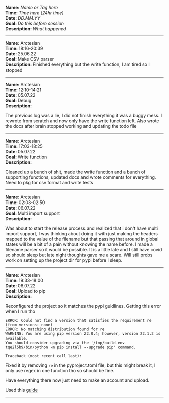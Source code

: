 <strong>Name: </strong><em>Name or Tag here</em>
<br>
<strong>Time: </strong> <em>Time here (24hr time)</em>
<br>
<strong>Date: </strong> <em>DD.MM.YY</em>
<br>
<strong>Goal: </strong> <em>Do this before session </em>
<br>
<strong>Description: </strong> <em>What happened</em>

<hr>

<strong>Name: </strong>Arctesian
<br>
<strong>Time: </strong>18:16-20:39
<br>
<strong>Date: </strong> 25.06.22
<br>
<strong>Goal: </strong> Make CSV parser
<br>
<strong>Description: </strong>
Finished everything but the write function, I am tired so I stopped

<hr>

<strong>Name: </strong>Arctesian
<br>
<strong>Time: </strong>12:10-14:21
<br>
<strong>Date: </strong> 05.07.22
<br>
<strong>Goal: </strong> Debug
<br>
<strong>Description: </strong>

The previous log was a lie, I did not finish everything it was a buggy mess. I rewrote from scratch and now only have the write function left. Also wrote the docs after brain stopped working and updating the todo file

<hr>

<strong>Name: </strong>Arctesian
<br>
<strong>Time: </strong>17:03-18:25
<br>
<strong>Date: </strong> 05.07.22
<br>
<strong>Goal: </strong> Write function
<br>
<strong>Description: </strong>

Cleaned up a bunch of shit, made the write function and a bunch of supporting functions, updated docs and wrote comments for everything. Need to pkg for csv format and write tests

<hr>

<strong>Name: </strong>Arctesian
<br>
<strong>Time: </strong>02:03-02:50
<br>
<strong>Date: </strong> 06.07.22
<br>
<strong>Goal: </strong> Multi import support
<br>
<strong>Description: </strong>

Was about to start the release process and realized that i don't have multi import support, I was thinking about doing it with just making the headers mapped to the value of the filename but that passing that around in global states will be a bit of a pain without knowing the name before. I made a filename parser so it would be possible. It is a little late and I still have covid so should sleep but late night thoughts gave me a scare. Will still probs work on setting up the project dir for pypi before I sleep.

<hr>

<strong>Name: </strong>Arctesian
<br>
<strong>Time: </strong>19:33-18:00
<br>
<strong>Date: </strong> 06.07.22
<br>
<strong>Goal: </strong> Upload to pip
<br>
<strong>Description: </strong>

Reconfigured the project so it matches the pypi guidlines. Getting this error when I run tho

```
ERROR: Could not find a version that satisfies the requirement re (from versions: none)
ERROR: No matching distribution found for re
WARNING: You are using pip version 22.0.4; however, version 22.1.2 is available.
You should consider upgrading via the '/tmp/build-env-tqe2l5b9/bin/python -m pip install --upgrade pip' command.

Traceback (most recent call last):
```

Fixed it by removing `re` in the pyproject.toml file, but this might break it, I only use regex in one function tho so should be fine.

Have everything there now just need to make an account and upload.

Used this [guide](https://www.youtube.com/watch?v=v4bkJef4W94)

<hr>
